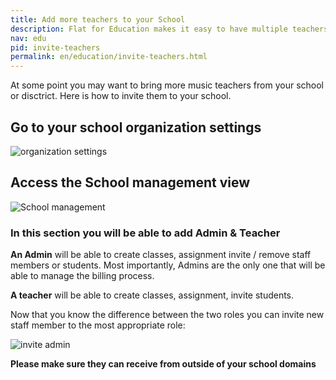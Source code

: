 ```yaml
---
title: Add more teachers to your School
description: Flat for Education makes it easy to have multiple teachers in the same accounts that can share students, resources and classes. We describe how to achieve it
nav: edu
pid: invite-teachers
permalink: en/education/invite-teachers.html
---
```


At some point you may want to bring more music teachers from your school or disctrict. Here is how to invite them to your school.

## Go to your school organization settings

![organization settings](/help/assets/img/remove-students/account-settings.png)

## Access the School management view

![School management](/help/assets/img/invite-teachers/school-section.png)

### In this section you will be able to add Admin & Teacher

**An Admin** will be able to create classes, assignment invite / remove staff members or students. Most importantly, Admins are the only one that will be able to manage the billing process.

**A teacher** will be able to create classes, assignment, invite students.

Now that you know the difference between the two roles you can invite new staff member to the most appropriate role:

![invite admin](/help/assets/img/invite-teachers/invite-admin.png)

**Please make sure they can receive from outside of your school domains**
